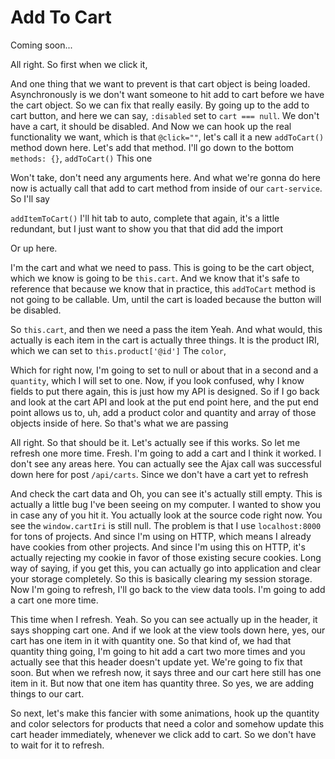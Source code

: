 # Add To Cart

Coming soon...

All right. So first when we click it,

And one thing that we want to prevent is that cart object is being loaded.
Asynchronously is we don't want someone to hit add to cart before we have the cart
object. So we can fix that really easily. By going up to the add to cart button, and
here we can say, `:disabled` set to `cart === null`. We don't have a cart, it
should be disabled.
And Now we can hook up the real functionality we want, which is that `@click=""`, let's call
it a new `addToCart()` method down here. Let's add that method. I'll go down to the
bottom `methods: {}`, `addToCart()` This one

Won't take, don't need any arguments here. And what we're gonna do here now is
actually call that add to cart method from inside of our `cart-service`. So I'll say

`addItemToCart()` I'll hit tab to auto, complete that again, it's a little redundant, but I just
want to show you that that did add the import

Or up here.

I'm the cart and what we need to pass. This is going to be the cart object, which we
know is going to be `this.cart`. And we know that it's safe to reference that because
we know that in practice, this `addToCart` method is not going to be callable. Um,
until the cart is loaded because the button will be disabled.

So `this.cart`, and then we need a pass the item
Yeah. And what would, this actually is each item in the cart is actually three
things. It is the product IRI, which we can set to `this.product['@id']` The `color`,

Which for right now, I'm going to set to null or about that in a second and a
`quantity`, which I will set to one. Now, if you look confused, why I know fields to
put there again, this is just how my API is designed. So if I go back and look at the
cart API and look at the put end point here, and the put end point allows us to, uh,
add a product color and quantity and array of those objects inside of here. So that's
what we are passing

All right. So that should be it. Let's actually see if this works. So let me refresh
one more time. Fresh. I'm going to add a cart and I think it worked. I don't see any
areas here. You can actually see the Ajax call was successful down here for post
`/api/carts`. Since we don't have a cart yet to refresh

And check the cart data and Oh, you can see it's actually still empty. This is
actually a little bug I've been seeing on my computer. I wanted to show you in case
any of you hit it. You actually look at the source code right now. You see the
`window.cartIri` is still null. The problem is that I use `localhost:8000` for tons
of projects. And since I'm using on HTTP, which means I already have cookies from
other projects. And since I'm using this on HTTP, it's actually rejecting my cookie
in favor of those existing secure cookies. Long way of saying, if you get this, you
can actually go into application and clear your storage completely. So this is
basically clearing my session storage. Now I'm going to refresh, I'll go back to the
view data tools. I'm going to add a cart one more time.

This time when I refresh. Yeah. So you can see actually up in the header, it says
shopping cart one. And if we look at the view tools down here, yes, our cart has one
item in it with quantity one. So that kind of, we had that quantity thing going, I'm
going to hit add a cart two more times and you actually see that this header doesn't
update yet. We're going to fix that soon. But when we refresh now, it says three and
our cart here still has one item in it. But now that one item has quantity three. So
yes, we are adding things to our cart.

So next, let's make this fancier with some animations, hook up the quantity and color
selectors for products that need a color and somehow update this cart header
immediately, whenever we click add to cart. So we don't have to wait for it to
refresh.
